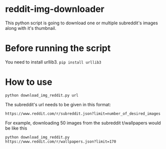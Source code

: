 # reddit-img-downloader
This python script is going to download one or multiple subreddit's images along with it's thumbnail.
# Before running the script
You need to install urllib3. ```pip install urllib3```
# How to use
```python download_img_reddit.py url ```

The subreddit's url needs to be given in this format:

```https://www.reddit.com/r/subreddit.json?limit=number_of_desired_images```

For example, downloading 50 images from the subreddit t/wallpapers would be like this

``` python download_img_reddit.py https://www.reddit.com/r/wallpapers.json?limit=170 ```
